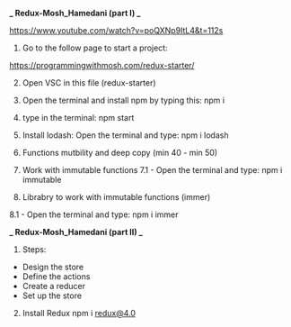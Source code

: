 **_ Redux-Mosh_Hamedani (part I) _**

https://www.youtube.com/watch?v=poQXNp9ItL4&t=112s

1. Go to the follow page to start a project:

https://programmingwithmosh.com/redux-starter/

2. Open VSC in this file (redux-starter)

3. Open the terminal and install npm by typing this:
   npm i

4. type in the terminal:
   npm start

5. Install lodash:
   Open the terminal and type:
   npm i lodash

6. Functions mutbility and deep copy (min 40 - min 50)

7. Work with immutable functions
   7.1 - Open the terminal and type:
   npm i immutable

8. Librabry to work with immutable functions (immer)

8.1 - Open the terminal and type:
npm i immer

**_ Redux-Mosh_Hamedani (part II) _**

1. Steps:

- Design the store
- Define the actions
- Create a reducer
- Set up the store

2. Install Redux
   npm i redux@4.0
